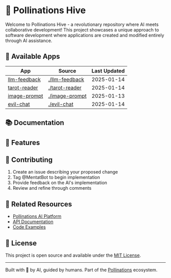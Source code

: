 # 🐝 Pollinations Hive

Welcome to Pollinations Hive - a revolutionary repository where AI meets collaborative development! This project showcases a unique approach to software development where applications are created and modified entirely through AI assistance.

## 📱 Available Apps

| App | Source | Last Updated |
|-----|--------|--------------|
| [llm-feedback](https://pollinations.github.io/hive/llm-feedback/) | [./llm-feedback](./llm-feedback) | 2025-01-14 |
| [tarot-reader](https://pollinations.github.io/hive/tarot-reader/) | [./tarot-reader](./tarot-reader) | 2025-01-14 |
| [image-prompt](https://pollinations.github.io/hive/image-prompt/) | [./image-prompt](./image-prompt) | 2025-01-13 |
| [evil-chat](https://pollinations.github.io/hive/evil-chat/) | [./evil-chat](./evil-chat) | 2025-01-14 |
## 📚 Documentation
## 🌈 Features
## 🤝 Contributing

1. Create an issue describing your proposed change
2. Tag @MentatBot to begin implementation
3. Provide feedback on the AI's implementation
4. Review and refine through comments

## 🔗 Related Resources

- [Pollinations AI Platform](https://pollinations.ai)
- [API Documentation](POLLINATIONS_APIDOCS.md)
- [Code Examples](POLLINATIONS_CODE_EXAMPLES.MD)

## 📝 License

This project is open source and available under the [MIT License](LICENSE).

---

Built with 🤖 by AI, guided by humans. Part of the [Pollinations](https://pollinations.ai) ecosystem.
